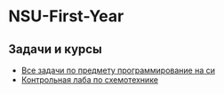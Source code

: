 # NSU-First-Year


## Задачи и курсы

- [Все задачи по предмету программирование на си ](./OOP%20on%20C++)  
- [Контрольная лаба по схемотехнике ](./EVM)  

